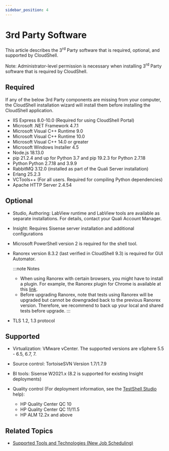 ```yaml
---
sidebar_position: 4
---
```


# 3rd Party Software

This article describes the 3<sup>rd</sup> Party software that is required, optional, and supported by CloudShell.

Note: Administrator-level permission is necessary when installing 3<sup>rd</sup> Party software that is required by CloudShell.


## Required

If any of the below 3rd Party components are missing from your computer, the CloudShell installation wizard will install them before installing the CloudShell application.

- IIS Express 8.0-10.0 (Required for using CloudShell Portal)
- Microsoft .NET Framework 4.7.1
- Microsoft Visual C++ Runtime 9.0
- Microsoft Visual C++ Runtime 10.0
- Microsoft Visual C++ 14.0 or greater
- Microsoft Windows Installer 4.5
- Node.js 18.13.0
- pip 21.2.4 and up for Python 3.7 and pip 19.2.3 for Python 2.7.18
- Python Python 2.7.18 and 3.9.9
- RabbitMQ 3.12.0 (installed as part of the Quali Server installation)
- Erlang 25.2.3
- VCTools++ (For all users. Required for compiling Python dependencies)
- Apache HTTP Server 2.4.54

## Optional

- Studio, Authoring: LabView runtime and LabView tools are available as separate installations. For details, contact your Quali Account Manager.
- Insight: Requires Sisense server installation and additional configurations
- Microsoft PowerShell version 2 is required for the shell tool.
- Ranorex version 8.3.2 (last verified in CloudShell 9.3) is required for GUI Automator.
    
    :::note Notes
    
    - When using Ranorex with certain browsers, you might have to install a plugin. For example, the Ranorex plugin for Chrome is available at this [link](http://www.ranorex.com/support/user-guide-20/instrumentation-wizard/google-chrome.html).
    - Before upgrading Ranorex, note that tests using Ranorex will be upgraded but cannot be downgraded back to the previous Ranorex version. Therefore, we recommend to back up your local and shared tests before upgrade.
    :::
    
- TLS 1.2, 1.3 protocol

## Supported

- Virtualization: VMware vCenter. The supported versions are vSphere 5.5 - 6.5, 6.7, 7.
- Source control: TortoiseSVN Version 1.7/1.7.9
- BI tools: Sisense W2021.x (8.2 is supported for existing Insight deployments)
- Quality control (For deployment information, see the [TestShell Studio](https://help.quali.com/Online%20Help/2023.3/TestShell/Content/TSS/TSS-Home.htm) help):
    
    - HP Quality Center QC 10
    - HP Quality Center QC 11/11.5
    - HP ALM 12.2x and above

## Related Topics

- [Supported Tools and Technologies (New Job Scheduling)](https://help.quali.com/Online%20Help/2023.3/Portal/Content/IG/JSS/jss-support.htm)
